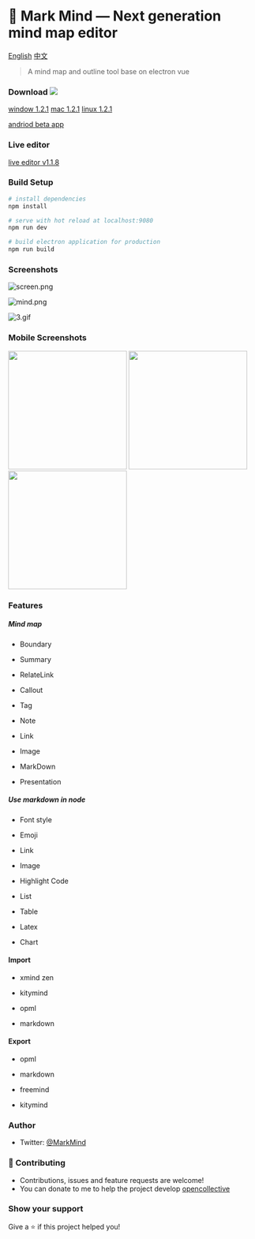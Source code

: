 # :wave: Mark Mind  — Next generation mind map editor

[English](https://github.com/MarkMindLtd/Mark-Mind) [中文](https://github.com/MarkMindLtd/Mark-Mind/blob/main/README%20-%20zh.md)



> A mind map and outline tool base on electron vue

### Download ![](https://img.shields.io/github/downloads/MarkMindLtd/Mark-Mind/total)

[window 1.2.1](https://github.com/MarkMindLtd/Mark-Mind/releases/download/v1.2.1/Mark.Mind-1.2.1.exe)
[mac 1.2.1](https://github.com/MarkMindLtd/Mark-Mind/releases/download/v1.2.1/Mark.Mind-1.2.1.dmg)
[linux 1.2.1](https://github.com/MarkMindLtd/Mark-Mind/releases/download/v1.2.1/Mark.Mind-1.2.1.AppImage)

[andriod beta app ](https://github.com/MarkMindLtd/Mark-Mind/releases/download/v1.1.9/markmind.andriod.apk)

### Live editor

[live editor v1.1.8](https://www.markmind.org)

### Build Setup

```bash
# install dependencies
npm install

# serve with hot reload at localhost:9080
npm run dev

# build electron application for production
npm run build
```

### Screenshots

![screen.png](https://i.loli.net/2020/11/19/2EXh9HCOodcQN5G.png)

![mind.png](https://i.loli.net/2020/11/20/P6SQ24gJ5jXHfpi.png)

![3.gif](https://i.loli.net/2020/11/22/1zEPFiguDobOI7X.gif)


### Mobile Screenshots

<div>
  <img width="240px" src="https://user-images.githubusercontent.com/18719494/106353147-6b4ac700-6323-11eb-8fe7-5f5020b7bfa6.jpg"/>
  <img width="240px" src="https://user-images.githubusercontent.com/18719494/106353172-8ddce000-6323-11eb-95ca-b9e9c65a2700.jpg"/>
  <img width="240px" src="https://user-images.githubusercontent.com/18719494/106353177-99300b80-6323-11eb-8a1c-0a731c604e02.jpg"/>
</div>

### Features

##### Mind map

- Boundary

- Summary

- RelateLink

- Callout

- Tag

- Note

- Link

- Image

- MarkDown

- Presentation

##### Use markdown in node

- Font style

- Emoji

- Link

- Image

- Highlight Code

- List

- Table

- Latex

- Chart

#### Import

- xmind zen

- kitymind

- opml

- markdown

#### Export

- opml

- markdown

- freemind

- kitymind

### Author

- Twitter: [@MarkMind](https://twitter.com/MarkMind9)

### 🤝 Contributing

- Contributions, issues and feature requests are welcome!
- You can donate to me to help the project develop [opencollective](https://opencollective.com/markmindltd)

### Show your support

Give a ⭐️ if this project helped you!
